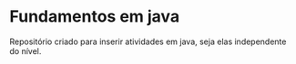 # Fundamentos em java

Repositório criado para inserir atividades em java, seja elas independente do nível.
